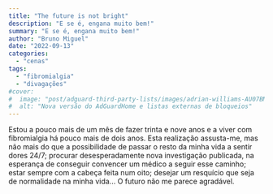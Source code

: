 ```yaml
---
title: "The future is not bright"
description: "E se é, engana muito bem!"
summary: "E se é, engana muito bem!"
author: "Bruno Miguel"
date: "2022-09-13"
categories:
  - "cenas"
tags:
  - "fibromialgia"
  - "divagações"
#cover:
#  image: "post/adguard-third-party-lists/images/adrian-williams-AU07BMLW1NA-unsplash.webp"
#  alt: "Nova versão do AdGuardHome e listas externas de bloqueios"
---
```


Estou a pouco mais de um mês de fazer trinta e nove anos e a viver com fibromialgia há pouco mais de dois anos. Esta realização assusta-me, mas não mais do que a possibilidade de passar o resto da minha vida a sentir dores 24/7; procurar desesperadamente nova investigação publicada, na esperança de conseguir convencer um médico a seguir esse caminho; estar sempre com a cabeça feita num oito; desejar um resquício que seja de normalidade na minha vida... O futuro não me parece agradável.
